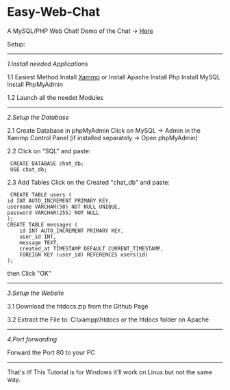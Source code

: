 # Easy-Web-Chat
A MySQL/PHP Web Chat!
Demo of the Chat -> [Here](http://server.marlon9757.de)

Setup:
______________________________________________________________________
*1.Install needed Applications*

1.1 Easiest Method
    Install [Xammp](https://www.apachefriends.org/de/index.html)
    or
    Install Apache
    Install Php
    Install MySQL
    Install PhpMyAdmin

1.2 Launch all the needet Modules
______________________________________________________________________
*2.Setup the Database*

2.1 Create Database in phpMyAdmin
    Click on MySQL -> Admin in the Xammp Control Panel
    (if installed separately -> Open phpMyAdmin)

2.2 Click on "SQL" and paste:

     CREATE DATABASE chat_db;
     USE chat_db;

2.3 Add Tables
     Click on the Created "chat_db" and paste:
     
     CREATE TABLE users (
    id INT AUTO_INCREMENT PRIMARY KEY,
    username VARCHAR(50) NOT NULL UNIQUE,
    password VARCHAR(255) NOT NULL
    );
    CREATE TABLE messages (
        id INT AUTO_INCREMENT PRIMARY KEY,
        user_id INT,
        message TEXT,
        created_at TIMESTAMP DEFAULT CURRENT_TIMESTAMP,
        FOREIGN KEY (user_id) REFERENCES users(id)
    );
    
then Click "OK"
______________________________________________________________________
*3.Setup the Website*

3.1 Download the htdocs.zip from the Github Page

3.2 Extract the File to:
    C:\xampp\htdocs
    or
    the htdocs folder on Apache
______________________________________________________________________
*4.Port forwarding*

Forward the Port 80 to your PC
______________________________________________________________________

That's it!
This Tutorial is for Windows it'll work on Linux but not the same way.
